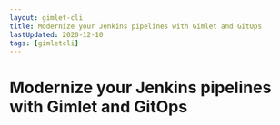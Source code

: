 ```yaml
---
layout: gimlet-cli
title: Modernize your Jenkins pipelines with Gimlet and GitOps
lastUpdated: 2020-12-10
tags: [gimletcli]
---
```


# Modernize your Jenkins pipelines with Gimlet and GitOps
